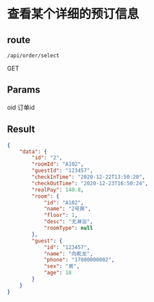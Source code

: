 # 查看某个详细的预订信息

## route

`/api/order/select`

GET

## Params

oid  订单id

## Result

```json
{
    "data": {
        "id": "2",
        "roomId": "A102",
        "guestId": "123457",
        "checkInTime": "2020-12-22T13:50:20",
        "checkOutTime": "2020-12-23T16:50:24",
        "realPay": 140.8,
        "room": {
            "id": "A102",
            "name": "2号房",
            "floor": 1,
            "desc": "无淋浴",
            "roomType": null
        },
        "guest": {
            "id": "123457",
            "name": "向乾龙",
            "phone": "17800000002",
            "sex": "男",
            "age": 18
        }
    }
}
```

